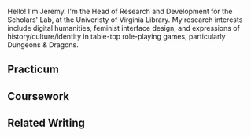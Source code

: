 Hello! I'm Jeremy. I'm the Head of Research and Development for the Scholars' Lab, at the Univeristy of Virginia Library. My research interests include digital humanities, feminist interface design, and expressions of history/culture/identity in table-top role-playing games, particularly Dungeons & Dragons.

## Practicum


## Coursework


## Related Writing
